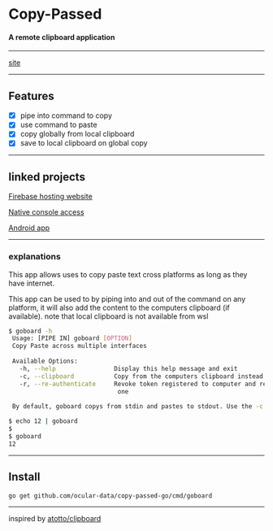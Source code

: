 # Copy-Passed
#### A remote clipboard application

---

[site](https://copy-passed.web.app)

---

## Features
- [x] pipe into command to copy
- [x] use command to paste
- [x] copy globally from local clipboard
- [x] save to local clipboard on global copy

---

## linked projects
[Firebase hosting website](https://github.com/ocular-data/copy-passed-firebase)

[Native console access](https://github.com/ocular-data/copy-passed-terminalAccess)

[Android app](https://github.com/ocular-data/copy-passed-android)

---

### explanations
This app allows uses to copy paste text cross
platforms as long as they have internet.

This app can be used to by piping into and out of 
the command on any platform, it will also add the content 
to the computers clipboard (if available). 
note that local clipboard is not available from wsl

```bash
$ goboard -h
 Usage: [PIPE IN] goboard [OPTION]
 Copy Paste across multiple interfaces
 
 Available Options:
   -h, --help                Display this help message and exit
   -c, --clipboard           Copy from the computers clipboard instead of stdin
   -r, --re-authenticate     Revoke token registered to computer and register new
                              one
 
 By default, goboard copys from stdin and pastes to stdout. Use the -c option to override.
```
```bash
$ echo 12 | goboard
$
$ goboard
12
```

---
 
## Install

```
go get github.com/ocular-data/copy-passed-go/cmd/goboard
```

---

inspired by [atotto/clipboard](https://github.com/atotto/clipboard)
